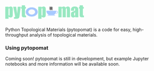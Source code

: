 # <img alt="pytopomat" src="pytopomat_logo.png" width="250">

Python Topological Materials (pytopomat) is a code for easy, high-throughput analysis of topological materials.

### Using pytopomat
Coming soon! pytopomat is still in development, but example Jupyter notebooks and more information will be available soon.
